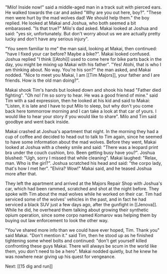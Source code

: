 "Milo! Inside now!" said a middle-aged man in a track suit with pierced ears. He walked towards the car and asked "Why are you out here, boy?". "These men were hurt by the mad wolves dad! We should help them." the boy replied. He looked at Makai and Joshua, who both seemed a bit embarassed. "Is that true?" Milo's dad asked. Makai looked at Joshua and said: "yes sir, unfortunately. But don't worry about us we are actually pretty lucky and don't have any serious injury".

"You seem familiar to me" the man said, looking at Makai, then continued: "have I fixed your car before? Maybe a bike?". Makai looked confused. Joshua replied "I think [[Atohi]] used to come here for bike parts back in the day, you might be mixing up Makai with his father". "Yes! Atohi, that is who I am thinking about. No way. You're his son?" the man asked, and Makai nodded. "Nice to meet you Makai, I am [[Tim Majors]], your father and I are friends. How is the old man doing?".

Makai shook Tim's hands but looked down and shook his head "Father died fighting". "Oh no! I'm so sorry to hear. He was a good friend of mine." said Tim with a sad expression, then he looked at his kid and said to Makai: "Listen, it is late and I have to put Milo to sleep, but why don't you come back here tommorrow morning and I can take a look at that car of yours. I would like to hear your story if you would like to share". Milo and Tim said goodbye and went back inside.

Makai crashed at Joshua's apartment that night. In the morning they had a cup of coffee and decided to head out to talk to Tim again, since he seemed to have some information about the mad wolves. Before they went, Makai looked at Joshua with a cheeky smile and said: "There was a leopard print bra under the couch cushion, bro. Been getting busy have you?". Joshua blushed: "Ugh, sorry I missed that while cleaning". Makai laughed: "Relax, man. Who is the girl?". Joshua scratched his head and said: "the corpo lady, that's how I met her". "Elvira? Wow!" Makai said, and he teased Joshua more after that.

They left the apartment and arrived at the Majors Repair Shop with Joshua's car, which had been rammed, scratched and shot at the night before. They spoke with Tim about the mad wolves while he worked on their car. Tim had serviced some of the wolves' vehicles in the past, and in fact he had serviced a black SUV just a few days ago, after the gunfight in [[Jenova]]. While he did, he overheard them talking about growing their synthetic opium operation, since some corpo named Komarov was helping them by buying out law enforcement to look the other way.

"You've shared more info than we could have ever hoped, Tim. Thank you" said Makai. "Don't mention it." said Tim, then he stood up as he finished tightening some wheel bolts and continued: "don't get yourself killed confronting these guys Makai. There will always be scum in the world like them, you don't need to be a hero". Makai nodded quietly, but he knew he was nowhere near giving up his quest for vengeance.

Next: [[15 dig and run]]
